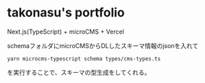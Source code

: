 # takonasu's portfolio
Next.js(TypeScript) + microCMS + Vercel

schemaフォルダにmicroCMSからDLしたスキーマ情報のjsonを入れて
```
yarn microcms-typescript schema types/cms-types.ts
```
を実行することで、スキーマの型生成をしてくれる。